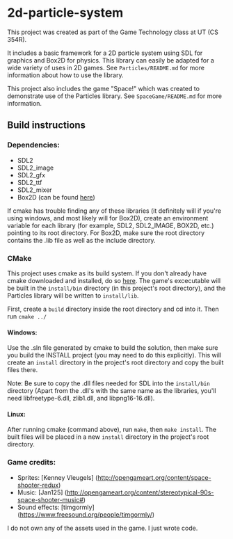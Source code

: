 # 2d-particle-system

This project was created as part of the Game Technology class at UT (CS 354R).

It includes a basic framework for a 2D particle system using SDL for graphics and Box2D for physics. This library can easily be adapted for a wide variety of uses in 2D games. See `Particles/README.md` for more information about how to use the library.

This project also includes the game "Space!" which was created to demonstrate use of the Particles library. See `SpaceGame/README.md` for more information.

## Build instructions

### Dependencies:
- SDL2
- SDL2_image
- SDL2_gfx
- SDL2_ttf
- SDL2_mixer
- Box2D (can be found [here](https://github.com/erincatto/Box2D))

If cmake has trouble finding any of these libraries (it definitely will if you're using windows, and most likely will for Box2D), create an environment variable for each library (for example, SDL2, SDL2_IMAGE, BOX2D, etc.) pointing to its root directory. For Box2D, make sure the root directory contains the .lib file as well as the include directory.

### CMake
This project uses cmake as its build system. If you don't already have cmake downloaded and installed, do so [here](https://cmake.org/download/). The game's excecutable will be built in the `install/bin` directory (in this project's root directory), and the Particles library will be written to `install/lib`.

First, create a `build` directory inside the root directory and cd into it. Then run `cmake ../`

#### Windows:
Use the .sln file generated by cmake to build the solution, then make sure you build the INSTALL project (you may need to do this explicitly). This will create an `install` directory in the project's root directory and copy the built files there.

Note: Be sure to copy the .dll files needed for SDL into the `install/bin` directory (Apart from the .dll's with the same name as the libraries, you'll need libfreetype-6.dll, zlib1.dll, and libpng16-16.dll).

#### Linux:
After running cmake (command above), run `make`, then `make install`. The built files will be placed in a new `install` directory in the project's root directory.

### Game credits:
- Sprites: [Kenney Vleugels] (http://opengameart.org/content/space-shooter-redux)
- Music: [Jan125] (http://opengameart.org/content/stereotypical-90s-space-shooter-music#)
- Sound effects: [timgormly] (https://www.freesound.org/people/timgormly/)

I do not own any of the assets used in the game. I just wrote code.
